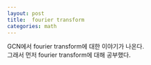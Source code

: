 ```yaml
---
layout: post
title:  fourier transform
categories: math
---
```


GCN에서 fourier transform에 대한 이야기가 나온다.  
그래서 먼저 fourier transform에 대해 공부했다.

